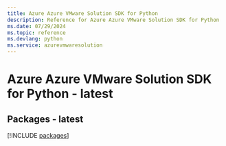 ```yaml
---
title: Azure Azure VMware Solution SDK for Python
description: Reference for Azure Azure VMware Solution SDK for Python
ms.date: 07/29/2024
ms.topic: reference
ms.devlang: python
ms.service: azurevmwaresolution
---
```

# Azure Azure VMware Solution SDK for Python - latest
## Packages - latest
[!INCLUDE [packages](azure-vmware-solution-index.md)]